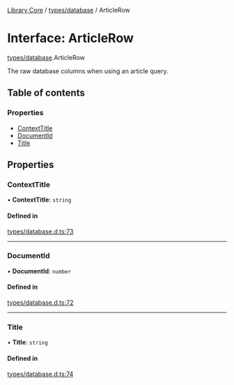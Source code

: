 [Library Core](../README.md) / [types/database](../modules/types_database.md) / ArticleRow

# Interface: ArticleRow

[types/database](../modules/types_database.md).ArticleRow

The raw database columns when using an article query.

## Table of contents

### Properties

- [ContextTitle](types_database.articlerow.md#contexttitle)
- [DocumentId](types_database.articlerow.md#documentid)
- [Title](types_database.articlerow.md#title)

## Properties

### ContextTitle

• **ContextTitle**: `string`

#### Defined in

[types/database.d.ts:73](https://github.com/BenShelton/library-api/blob/master/packages/core/types/database.d.ts#L73)

___

### DocumentId

• **DocumentId**: `number`

#### Defined in

[types/database.d.ts:72](https://github.com/BenShelton/library-api/blob/master/packages/core/types/database.d.ts#L72)

___

### Title

• **Title**: `string`

#### Defined in

[types/database.d.ts:74](https://github.com/BenShelton/library-api/blob/master/packages/core/types/database.d.ts#L74)
